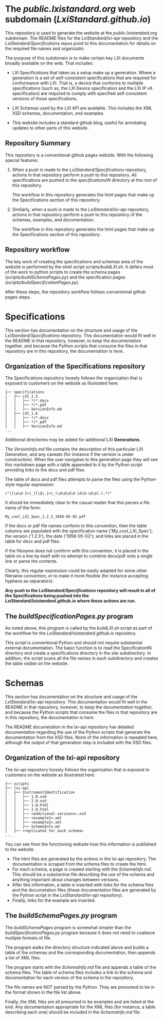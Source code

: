 # The *public.lxistandard.org* web subdomain (*LxiStandard.github.io*)

This repository is used to generate the website at the *public.lxistandard.org* 
subdomain.  The README files for the *LxiStandard/lxi-api* repository and the
*LxiStandard/Specifications* repos point to this documentation for details
on the required file names and organizatin.

The purpose of this subdomain is to make certain key LXI documents
broadly available on the web.  That includes:

  * LXI Specifications that taken as a setup make up a 
  generation.  Where a generation is a set of self-consistent
  specifications that are required for conformance with LXI. 
  That is, a device that conforms to multiple specifications 
  (such as, the LXI Device specification and the LXI IP v6 
  specification) are required to comply with specified
  self-consistent versions of those specifications.

  * LXI Schemas used by the LXI API are available.  This includes the XML XSD schemas, documentation, and examples.

 * This website includes a standard github blog, useful for
  annotating updates to other parts of this website.

## Repository Summary

This repository is a conventional github pages website.  With the following special
features:

1. When a push is made to the *LxiStandard/Specifications* repository, actions in that
   repository perform a push to this repository.  All specifications are pushed to 
   the *specificationsIN* directory at the root of this repository.

   The workflow in this repository generates the html pages that make up the 
   Specifications section of this repository.

2. Similarly, when a push is made to the *LxiStandard/lxi-api* repository, actions
   in that repository perform a push to this repository of the schemas, examples, and documentation.

   The workflow in this repository generates the html pages that make up the 
   Specifications section of this repository.

## Repository workflow

The key work of creating the specifications and schemas area
of the website is performed by the shell script 
*scripts/buildLXI.sh*. It defers most of the work to python
scripts to create the schema pages (*scripts/buildSchemaPages.py*)
and the specification pages (*scripts/buildSpecificationPages.py*).

After these steps, the repository workflow follows conventional
github pages steps.

# Specifications

This section has documentation on the structure and usage of the
*LxiStandard/Specifications* repository.  This 
documentation would fit well in the README in that repository, 
however, to keep the documentation together, and because
the Python scripts that consume the files in that repository
are in this repository, the documentation is here.



## Organization of the Specifications repository

The Specifications repository loosely follows the organization
that is exposed to customers on the website as illustrated here:


````
├── specifications
│   ├── LXI_1.5
│   │   ├── */*.docx
│   │   ├── */*.pdf
│   │   ├── VersionInfo.md
│   ├── LXI_1.6
│   │   ├── */*.docx
│   │   ├── */*.pdf
│   │   ├── VersionInfo.md
...
````
Additional directories may be added for additional
LXI **Generations**.

The *VersionInfo.md* file contains the description of this 
particular LXI Generation, and any caveats (for instance
if the version is under construction).  When the user navigates
to this generation page they will see this markdown page 
with a table appended to it by the Python script providing
links to the docx and pdf files.

The table of docx and pdf files attempts to parse the files
using the Python-style regular expression:

  ```r"([\w\d-]+)_([\d\.]+)_(\d\d\d\d-\d\d-\d\d).(.*)"```

It should be immediately clear to the casual reader that 
this parses a file name of the form:

  ```My_cool_LXI_Spec_1.2.3_1958-05-02.pdf```

If the docx or pdf file names conform to this convention, then
the table columns are populated with the specification name
('My_cool_LXI_Spec'), the version ('1.2.3'), the date
('1958-05-02'); and links are placed in the table for
docx and pdf files.

If the filename does not conform with this convention, it 
is placed in the table on a line by itself with no attempt
to combine docx/pdf onto a single line or parse the contents.

Clearly, this regular expression could be easily adapted for
some other filename convention, or to make it more flexible 
(for instance accepting hyphens as separators).

**Any push to the *LxiStandard/Specifications* repository 
will result in all of the Specifications being pushed into 
the *LxiStandard/lxistandard.github.io* where these actions
are run.**

## The *buildSpecificationPages.py* program

As noted above, this program is called by the buildLXI.sh
script as part of the workflow for the 
*LxiStandard/lxistandard.github.io* repository.

This script is conventional Python and should not require
substantial external documentation. The basic function 
is to read the SpecificationIN directory and create a 
specifications directory in the site subdirectory.  In 
addition, the script scans all the file names in each 
subdirectory and creates the table visible on the website.

# Schemas

This section has documentation on the structure and usage of the
*LxiStandard/lxi-api* repository.  This 
documentation would fit well in the README in that repository, 
however, to keep the documentation together, and because
the Python scripts that consume the files in that repository
are in this repository, the documentation is here.

The README documetation in the lxi-api repository has 
detailed documentation regarding the use of the Python
scripts that generate the documentation from the 
XSD files.  None of the information is repeated here, although
the output of that generation step is included with
the XSD files.


## Organization of the lxi-api repository

The lxi-api repository loosely follows the organization
that is exposed to customers on the website as illustrated here:


````
├── scripts
├── lxi-api
│   ├── InstrumentIdentification
│   │   ├── 1.0.xsd
│   │   ├── 2.0.xsd
│   │   ├── 1.0.html
│   │   ├── 2.0.html
│   │   ├── <additional versions>.xsd
│   │   ├── <example1>.xml
│   │   ├── <example2>.xml
│   │   ├── SchemaInfo.md
│   ├── <replicated for each schema>
...
````

You can see from the functioning website how this information 
is published to the website.

  * The html files are generated by the actions in 
  the lxi-api repository.  The documentation is scraped
  from the schema files to create the html.
  * For each schema, a page is created starting with the 
  *SchemaInfo.md*.  This should be a substantive file 
  describing the use of the schema and anything important
  about changes between versions.
  * After this information, a table is inserted with links
  for the schema files and the documetation files (these
  documentation files are generated by the Python script
  in the *LxiStandard/lxi-api* repository).
  * Finally, links for the example are inserted.

## The *buildSchemaPages.py* program

The *buildSchemaPages* program is somewhat simpler than the 
*buildSpecificationPages.py* program because it does not need
to coalesce multiple formats of file.

The program walks the directory structure indicated above
and builds a table of the schemas and the corresponding
documentation, then appends a list of XML files.

The program starts with the *SchemaInfo.md* file and 
appends a table of the schema files.  The table of 
schema files includes a link to the schema and documentation
for each version of the schema in the repository.

The file names are NOT parsed by the Python.  They are 
presumed to be in the format shown in the file list above.

Finally, the XML files are all presumed to be examples
and are listed at the end.  Any documentation appropriate 
for the XML files (for instance, a table describing 
each one) should be included in the *SchemaInfo.md* file.
